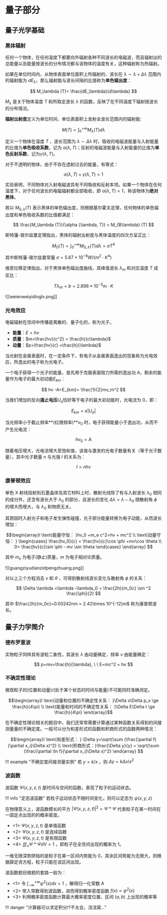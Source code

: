 
# 量子部分

## 量子光学基础

### 黑体辐射

任何一个物体，在任何温度下都要向外辐射各种不同波长的电磁波，而且辐射出的总能量以及能量按波长的分布情况都与该物体的温度有关，这种辐射称为热辐射。

如果在单位时间内，从物体表面单位面积上所辐射的、波长在 $\lambda \sim \lambda+\Delta \lambda$ 范围内的辐射能为 $dE_{\lambda}$，那么辐射能与波长间隔的比值称为**单色辐出度**：

$$
M_\lambda (T)= \frac{dE_\lambda}{d\lambda}
$$

$M_\lambda$ 是关于物体温度 $T$ 和所取定波长 $\lambda$ 的函数，反映了在不同温度下辐射按波长的分布情况。

**辐射出射度**定义为单位时间、单位表面积上发射全波长范围内的辐射能:

$$
M(T)=\int_0 ^{+\infty} M_\lambda (T)d\lambda
$$

定义一个物体在温度 $T$ ，波长范围为 $\lambda\sim \Delta \lambda$ 时，吸收的电磁波能量与入射能量的比值为**单色吸收系数**，记为 $\alpha (\lambda, T)$；反射的电磁波能量与入射能量的比值为**单色反射系数**，记为$\gamma (\lambda, T)$。

对于不透明的物体，由于不存在透射过去的能量，有等式：

$$
\alpha (\lambda ,T) + \gamma (\lambda, T)=1
$$

实验表明，不同物体对入射电磁波具有不同吸收和反射本领。如果一个物体在任何温度下，对于任何波长的电磁辐射都全部吸收，即 $\alpha (\lambda, T)=1$，称该物体为**绝对黑体**。

若以 $M_{0, \lambda}(T)$ 表示黑体的单色辐出度，则根据基尔霍夫定理，任何物体的单色辐出度和单色吸收系数的比值都满足：

$$
\frac{M_\lambda (T)}{\alpha (\lambda, T)} = M_{B\lambda} (T)
$$

斯特藩-玻尔兹曼定理指出，黑体的辐射出射度与黑体温度的四次方呈正比：

$$
M_0(T)= \int _0^{+\infty} M_{0,\lambda} (T)d\lambda = \sigma T^4
$$

其中斯特藩-玻尔兹曼常量 $\sigma =5.67\times 10^{-8} W / (m^2\cdot K^4)$

维恩位移定律指出，对于黑体单色辐出度曲线，其峰值波长 $\lambda _m$ 和对应温度 $T$ 成反比：

$$
T\lambda _m = b=2.898\times 10^{-3} m\cdot K
$$

![[weienweiyidinglv.png]]

### 光电效应

电磁辐射在空间中传播是离散的、量子化的，称为光子。

- **能量**：$E=hv$
- **质量**：$m=\frac{hv}{c^2} = \frac{h}{c\lambda}$
- **动量**：$p=\frac{hv}{c} =\frac{h}{\lambda}$

当光射在金属表面时，在一定条件下，有电子从金属表面逸出的现象称为光电效应，所逸出的电子称为光电子。

一个电子获得一个光子的能量，首先用于克服表面阻力所需的逸出功 $A$，剩余的能量作为电子的最大初动能$E_{km}$：

$$
hv -A=E_{km}= \frac{1}{2}mv_m^2
$$

当我们增加的反向**遏止电压**$U_a$恰好等于电子的最大初动能时，光电流为 0，即：

$$
E_{km} =e|U_a|
$$

当光频率小于截止频率**(红限频率)**$v_0$ 时，电子获得能量小于逸出功，从而不产生光电流：

$$
hv_0 = A
$$

随着电压增大，光电流增大至饱和值，该值与激发的光电子数量有关（等于光子数量），其中光子数量 $n$ 与光强 $I$ 的关系为：

$$
I=nhv
$$

### 康普顿效应

单色 X 射线投射到石墨晶体及其它材料上时，散射光线除了有与入射波长 $\lambda_0$ 相同的成分外，还含有波长大于 $\lambda_0$ 的部分，且波长的变化 $\Delta \lambda =\lambda -\lambda_0$ 随散射角 $\phi$ 的增大而增大，与 $\lambda_0$ 和物质无关。

其原因时入射光子和电子发生弹性碰撞，光子部分能量转换为电子动能，从而波长增加：

$$\begin{array}l
\text{能量守恒： }hv_0 +m_e c^2=hv + mc^2 \\
\text{动量守恒： } \begin{cases} \frac{hv_0}{c} = \frac{hv}{c}\cos \phi +mv\cos \theta  \\
0= \frac{hv}{c}\sin \phi - mv \sin \theta \end{cases}
\end{array}
$$

其中 $m_e$ 为电子(静止)质量，$m$ 为电子相对论质量。

![[guangziyudianzidpengzhuang.png]]

对以上三个方程消去 $v$ 和 $\theta$ ，可得到散射线波长变化与散射角 $\phi$ 的关系：

$$
\Delta \lambda =\lambda -\lambda_0 = \frac{2h}{m_0c} \sin ^2 \frac{\phi}{2}
$$

其中 $\frac{2h}{m_0c}=0.00242nm = 2.42\times 10^{-12}m$ 称为康普顿波长。

## 量子力学简介

### 德布罗意波

实物粒子同样具有波粒二象性，其波长 $\lambda$ 由动量确定，频率 $v$ 由能量确定：

$$
p=mv=\frac{h}{\lambda}, \ \ E=mc^2 = hv
$$

### 不确定性理论

微观粒子的(位置和动量)/(处于某个状态的时间与能量)不可能同时准确测定。

$$\begin{array}l
\text{动量和位置的不确定性关系： }\Delta x\Delta p_x \ge \frac{h}{4\pi} \\
\text{能量和时间的不确定性关系： }\Delta E\Delta t \ge \frac{h}{4\pi}
\end{array}$$

在不确定性理论相关的题目中，我们还常常需要计算通过某种函数关系得到的间接测量量的不确定度。一般可以分为和差形式的函数和积商形式的函数两种情况：

$$\begin{array}l
\text{和差形式： } \Delta y=\sqrt{\sum (\frac{\partial f}{\partial x_i}\Delta x)^2}
\\ \text{积商形式：}\frac{\Delta y}{y} = \sqrt{\sum (\frac{\partial \ln f}{\partial x_i}\Delta x)^2}
\end{array}
$$

!!! example "不确定度间接测量实例"
	若 $y=k / x$ ，则 $\Delta y= k\Delta x / x^2$

### 波函数

波函数 $\Psi (x,y,z,t)$ 是时间与空间的函数，表现了粒子的运动状态。

!!! info "定态波函数"
	若粒子运动状态不随时间变化，则可以定态为 $\psi (x,y,z)$

在物理意义上，波函数模长的平方 $|\Psi (x,y,z,t)|^2=\Psi * \Psi$ 代表粒子在某一时间在一固定点出现的的概率密度。

- <1> $\Psi(x,y,z,t)$ 是单值函数
- <2> $\Psi(x,y,z,t)$ 是连续函数
- <3> $\Psi(x,y,z,t)$ 是有限函数
- <4> $\iiint _v \Psi * \Psi dV=1$ ，即粒子在全空间出现的概率为 1。

一维无限深势阱指的是粒子在某一区间内势能为 0，其余区间势能为无限大，则根据薛定谔方程，粒子只能在该区间出现。

波函数题目做题的套路一般为：

- <1> 令 $\int_{-\infty}^{+\infty} \psi^2(x)dx = 1$ ，解得归一化常数 $A$
- <2> 带入常数得到波函数，进而得到概率密度函数 $f(x) =\psi^2(x)$
- <3> 利用概率密度函数计算最大概率密度位置、区间 $(a,b)$ 上出现的概率等

!!! danger "计算器可以求定积分!?不太会，浇浇窝..."

